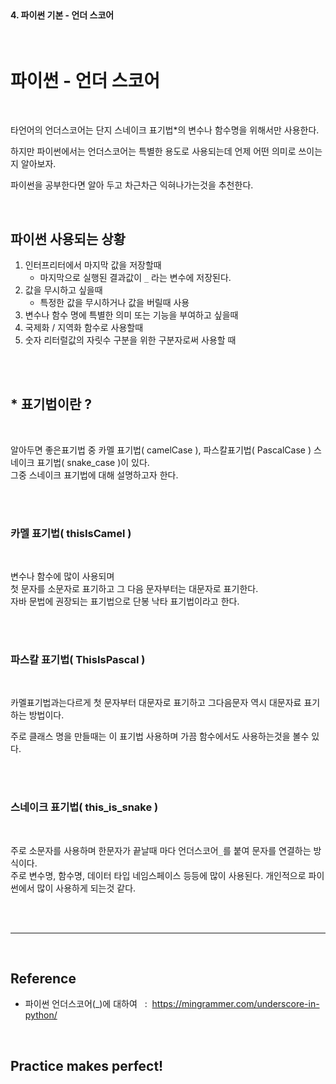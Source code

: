 <br>

#### 4. 파이썬 기본 - 언더 스코어

<br>

# 파이썬 - 언더 스코어

<br>

타언어의 언더스코어는 단지 스네이크 표기법\*의 변수나 함수명을 위해서만 사용한다. 

하지만 파이썬에서는 언더스코어는 특별한 용도로 사용되는데 언제 어떤 의미로 쓰이는지 알아보자.

파이썬을 공부한다면 알아 두고 차근차근 익혀나가는것을 추천한다. 

<br>

## 파이썬 사용되는 상황 

1. 인터프리터에서 마지막 값을 저장할때 
    - 마지막으로 실행된 결과값이 `_` 라는 변수에 저장된다.
2. 값을 무시하고 싶을때 
    - 특정한 값을 무시하거나 값을 버릴때 사용
3. 변수나 함수 명에 특별한 의미 또는 기능을 부여하고 싶을때   
4. 국제화 / 지역화 함수로 사용할때 
5. 숫자 리터럴값의 자릿수 구분을 위한 구분자로써 사용할 때 

<br>
<br>


## \* 표기법이란 ? 

<br>

알아두면 좋은표기법 중 카멜 표기법( camelCase ), 파스칼표기법( PascalCase ) 스네이크 표기법( snake_case )이 있다. <br>
그중 스네이크 표기법에 대해 설명하고자 한다. <br>

<br><br>

### 카멜 표기법( thisIsCamel )

<br>

변수나 함수에 많이 사용되며<br>
첫 문자를 소문자로 표기하고 그 다음 문자부터는 대문자로 표기한다.<br>
자바 문법에 권장되는 표기법으로 단봉 낙타 표기법이라고 한다. <br>

<br><br>

### 파스칼 표기법( ThisIsPascal )

<br>

카멜표기법과는다르게 첫 문자부터 대문자로 표기하고 그다음문자 역시 대문자료 표기하는 방법이다. <br>

주로 클래스 명을 만들때는 이 표기법 사용하며 가끔 함수에서도 사용하는것을 볼수 있다.  <br>

<br><br>

### 스네이크 표기법( this_is_snake ) 

<br>

주로 소문자를 사용하며 한문자가 끝날때 마다 언더스코어`_`를 붙여 문자를 연결하는 방식이다. <br>
주로 변수명, 함수명, 데이터 타입 네임스페이스 등등에 많이 사용된다. 
개인적으로 파이썬에서 많이 사용하게 되는것 같다.<br>


<br><br>

---

<br>

## Reference <br>

- 파이썬 언더스코어(_)에 대하여 &nbsp; : &nbsp;<https://mingrammer.com/underscore-in-python/> <br>

<br>

## Practice makes perfect! <br>
